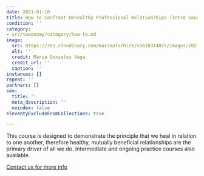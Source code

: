 ```yaml
---
date: 2021-01-10
title: How To Confront Unhealthy Professional Relationships (Intro Course)
condition: ''
category:
- src/taxonomy/category/how-to.md
image:
  src: https://res.cloudinary.com/marinaforhire/v1610314075/images/2021/01/Stuck_at_Home_-_Health_mhzevl.png
  alt: ''
  credit: Maria Gonzalez Vega
  credit_url: ''
  caption: ''
instances: []
repeat: ''
partners: []
seo:
  title: ''
  meta_description: ''
  noindex: false
eleventyExcludeFromCollections: true

---
```

This course is designed to demonstrate the principle that we heal in relation to one another, therefore healthy, mutually beneficial relationships are the primary driver of all we do. Intermediate and ongoing practice courses also available.

[Contact us for more info]()